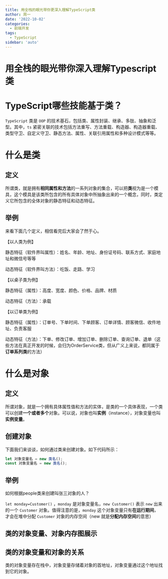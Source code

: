 ```yaml
---
title: 用全栈的眼光带你更深入理解TypeScript类
author: 周一
date: '2022-10-02'
categories:
  - 前端开发
tags:
  - TypeScript
sidebar: 'auto'
---
```






# 用全栈的眼光带你深入理解Typescript类

# TypeScript哪些技能基于类？

`TypeScript` 类是 `OOP` 的技术基石，包括类、属性封装、继承、多肽、抽象和泛型。其中，`ts` 紧密关联的技术包括方法重写、方法重载、构造器、构造器重载、类型守卫、自定义守卫、静态方法、属性、关联引用属性和多种设计模式等等。

# 什么是类

## 定义

所谓类，就是拥有**相同属性和方法**的一系列对象的集合，可以把**类**视为是一个模具，这个模具是该类所包含的所有具体对象中所抽象出来的一个概念，同时，类定义它所包含的全体对象的静态特征和动态特征。

## 举例

来看下面几个定义，相信看完后大家会了然于心。

【以人类为例】

静态特征（软件界叫属性）：姓名、年龄、地址、身份证号码、联系方式、家庭地址和微信号等等

动态特征（软件界叫方法）：吃饭、走路、学习

【以桌子类为例】

静态特征（属性）：高度、宽度、颜色、价格、品牌、材质

动态特征（方法）：承载

【以订单类为例】

静态特征（属性）：订单号、下单时间、下单顾客、订单详情、顾客微信、收件地址、负责客服

动态特征（方法）：下单、修改订单、增加订单、删除订单、查询订单、退单（这些方法在真正开发的时候，会归为OrderService类，但从广义上来说，都同属于**订单系列类**的方法）







# 什么是对象

## 定义

所谓对象，就是一个拥有具体属性值和方法的实体，是类的一个具体表现，一个类可以创建**一个或者多个**对象。可以说，对象也叫**实例**（instance），对象变量也叫**实例变量**。

## 创建对象

下面我们来谈谈，如何通过类来创建对象。如下代码所示：

```js
let 对象变量名 = new 类名();
const 对象变量名 = new 类名();
```

## 举例

如何根据people类来创建叫张三对象的人？

`let monday=Customer()` ，`monday` 是对象变量名，`new Customer()` 表示 `new` 出来的一个 `Customer` 对象。值得注意的是，`monday` 这个对象变量只有**在运行期间**，才会在堆中分配 `Customer` 对象的内存空间（new 就是**分配内存空间**的意思）





## 类的对象变量、对象内存图展示





## 类的对象变量和对象的关系

类的对象变量存在栈中，对象变量存储着对象的首地址，对象变量通过这个地址找到它的对象。















